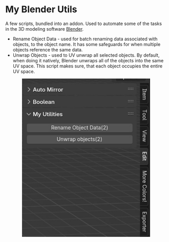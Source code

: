 # My Blender Utils
A few scripts, bundled into an addon. Used to automate some of the tasks in the 3D modeling software [Blender](https://www.blender.org/).
- Rename Object Data - used for batch renaming data associated with objects, to the object name. It has some safeguards for when multiple objects reference the same data.
- Unwrap Objects - used to UV unwrap all selected objects. By default, when doing it natively, Blender unwraps all of the objects into the same UV space. This script makes sure, that each object occupies the entire UV space.
<p align="center">
  <img src="BlenderAddonScreenshot.jpg" width="400" alt="Addon view inside Blender">
</p>
